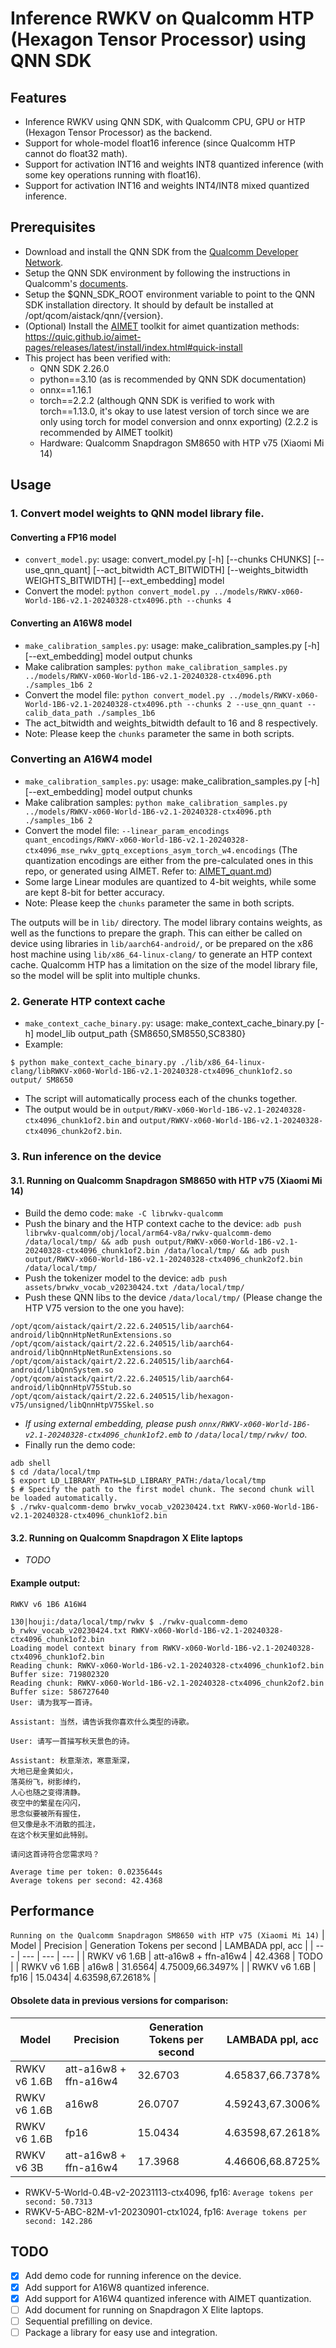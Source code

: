 # Inference RWKV on Qualcomm HTP (Hexagon Tensor Processor) using QNN SDK
## Features
- Inference RWKV using QNN SDK, with Qualcomm CPU, GPU or HTP (Hexagon Tensor Processor) as the backend.
- Support for whole-model float16 inference (since Qualcomm HTP cannot do float32 math).
- Support for activation INT16 and weights INT8 quantized inference (with some key operations running with float16).
- Support for activation INT16 and weights INT4/INT8 mixed quantized inference.

## Prerequisites
- Download and install the QNN SDK from the [Qualcomm Developer Network](https://developer.qualcomm.com/software/qualcomm-ai-engine-direct-sdk).
- Setup the QNN SDK environment by following the instructions in Qualcomm's [documents](https://docs.qualcomm.com/bundle/publicresource/topics/80-63442-50/introduction.html).
- Setup the $QNN_SDK_ROOT environment variable to point to the QNN SDK installation directory. It should by default be installed at /opt/qcom/aistack/qnn/{version}.
- (Optional) Install the [AIMET](https://github.com/quic/aimet) toolkit for aimet quantization methods: https://quic.github.io/aimet-pages/releases/latest/install/index.html#quick-install
- This project has been verified with:
    - QNN SDK 2.26.0
    - python==3.10 (as is recommended by QNN SDK documentation)
    - onnx==1.16.1
    - torch==2.2.2 (although QNN SDK is verified to work with torch==1.13.0, it's okay to use latest version of torch since we are only using torch for model conversion and onnx exporting) (2.2.2 is recommended by AIMET toolkit)
    - Hardware: Qualcomm Snapdragon SM8650 with HTP v75 (Xiaomi Mi 14)

## Usage
### 1. Convert model weights to QNN model library file.

#### Converting a FP16 model
- `convert_model.py`: usage: convert_model.py [-h] [--chunks CHUNKS] [--use_qnn_quant] [--act_bitwidth ACT_BITWIDTH] [--weights_bitwidth WEIGHTS_BITWIDTH] [--ext_embedding] model
- Convert the model: `python convert_model.py ../models/RWKV-x060-World-1B6-v2.1-20240328-ctx4096.pth --chunks 4`

#### Converting an A16W8 model
- `make_calibration_samples.py`: usage: make_calibration_samples.py [-h] [--ext_embedding] model output chunks
- Make calibration samples: `python make_calibration_samples.py ../models/RWKV-x060-World-1B6-v2.1-20240328-ctx4096.pth ./samples_1b6 2`
- Convert the model file: `python convert_model.py ../models/RWKV-x060-World-1B6-v2.1-20240328-ctx4096.pth --chunks 2 --use_qnn_quant --calib_data_path ./samples_1b6`
- The act_bitwidth and weights_bitwidth default to 16 and 8 respectively.
- Note: Please keep the `chunks` parameter the same in both scripts.

### Converting an A16W4 model
- `make_calibration_samples.py`: usage: make_calibration_samples.py [-h] [--ext_embedding] model output chunks
- Make calibration samples: `python make_calibration_samples.py ../models/RWKV-x060-World-1B6-v2.1-20240328-ctx4096.pth ./samples_1b6 2`
- Convert the model file: `--linear_param_encodings quant_encodings/RWKV-x060-World-1B6-v2.1-20240328-ctx4096_mse_rwkv_gptq_exceptions_asym_torch_w4.encodings` (The quantization encodings are either from the pre-calculated ones in this repo, or generated using AIMET. Refer to: [AIMET_quant.md](docs/AIMET_quant.md))
- Some large Linear modules are quantized to 4-bit weights, while some are kept 8-bit for better accuracy.
- Note: Please keep the `chunks` parameter the same in both scripts.

The outputs will be in ``lib/`` directory. The model library contains weights, as well as the functions to prepare the graph. This can either be called on device using libraries in ``lib/aarch64-android/``, or be prepared on the x86 host machine using ``lib/x86_64-linux-clang/`` to generate an HTP context cache. Qualcomm HTP has a limitation on the size of the model library file, so the model will be split into multiple chunks.

### 2. Generate HTP context cache
- `make_context_cache_binary.py`: usage: make_context_cache_binary.py [-h] model_lib output_path {SM8650,SM8550,SC8380}
- Example:
```
$ python make_context_cache_binary.py ./lib/x86_64-linux-clang/libRWKV-x060-World-1B6-v2.1-20240328-ctx4096_chunk1of2.so output/ SM8650
```
- The script will automatically process each of the chunks together.
- The output would be in ``output/RWKV-x060-World-1B6-v2.1-20240328-ctx4096_chunk1of2.bin`` and ``output/RWKV-x060-World-1B6-v2.1-20240328-ctx4096_chunk2of2.bin``.

### 3. Run inference on the device
#### 3.1. Running on Qualcomm Snapdragon SM8650 with HTP v75 (Xiaomi Mi 14)
- Build the demo code: ``make -C librwkv-qualcomm``
- Push the binary and the HTP context cache to the device: ``adb push librwkv-qualcomm/obj/local/arm64-v8a/rwkv-qualcomm-demo /data/local/tmp/ && adb push output/RWKV-x060-World-1B6-v2.1-20240328-ctx4096_chunk1of2.bin /data/local/tmp/ && adb push output/RWKV-x060-World-1B6-v2.1-20240328-ctx4096_chunk2of2.bin /data/local/tmp/``
- Push the tokenizer model to the device: ``adb push assets/brwkv_vocab_v20230424.txt /data/local/tmp/``
- Push these QNN libs to the device `/data/local/tmp/` (Please change the HTP V75 version to the one you have):
```/opt/qcom/aistack/qairt/2.22.6.240515/lib/aarch64-android/libQnnHtp.so
/opt/qcom/aistack/qairt/2.22.6.240515/lib/aarch64-android/libQnnHtpNetRunExtensions.so
/opt/qcom/aistack/qairt/2.22.6.240515/lib/aarch64-android/libQnnHtpNetRunExtensions.so
/opt/qcom/aistack/qairt/2.22.6.240515/lib/aarch64-android/libQnnSystem.so
/opt/qcom/aistack/qairt/2.22.6.240515/lib/aarch64-android/libQnnHtpV75Stub.so
/opt/qcom/aistack/qairt/2.22.6.240515/lib/hexagon-v75/unsigned/libQnnHtpV75Skel.so
```
- *If using external embedding, please push `onnx/RWKV-x060-World-1B6-v2.1-20240328-ctx4096_chunk1of2.emb` to `/data/local/tmp/rwkv/` too.*
- Finally run the demo code:
```
adb shell
$ cd /data/local/tmp
$ export LD_LIBRARY_PATH=$LD_LIBRARY_PATH:/data/local/tmp
$ # Specify the path to the first model chunk. The second chunk will be loaded automatically.
$ ./rwkv-qualcomm-demo brwkv_vocab_v20230424.txt RWKV-x060-World-1B6-v2.1-20240328-ctx4096_chunk1of2.bin
```
#### 3.2. Running on Qualcomm Snapdragon X Elite laptops
- *TODO*

#### Example output:
``RWKV v6 1B6 A16W4``
```
130|houji:/data/local/tmp/rwkv $ ./rwkv-qualcomm-demo b_rwkv_vocab_v20230424.txt RWKV-x060-World-1B6-v2.1-20240328-ctx4096_chunk1of2.bin
Loading model context binary from RWKV-x060-World-1B6-v2.1-20240328-ctx4096_chunk1of2.bin
Reading chunk: RWKV-x060-World-1B6-v2.1-20240328-ctx4096_chunk1of2.bin
Buffer size: 719802320
Reading chunk: RWKV-x060-World-1B6-v2.1-20240328-ctx4096_chunk2of2.bin
Buffer size: 586727640
User: 请为我写一首诗。

Assistant: 当然，请告诉我你喜欢什么类型的诗歌。

User: 请写一首描写秋天景色的诗。

Assistant: 秋意渐浓，寒意渐深，
大地已是金黄如火，
落英纷飞，树影绰约，
人心也随之变得清静。
夜空中的繁星在闪闪，
思念似要被所有握住，
但又像是永不消散的孤注，
在这个秋天里如此特别。

请问这首诗符合您需求吗？

Average time per token: 0.0235644s
Average tokens per second: 42.4368
```

## Performance
```Running on the Qualcomm Snapdragon SM8650 with HTP v75 (Xiaomi Mi 14)```
| Model | Precision | Generation Tokens per second | LAMBADA ppl, acc |
| --- | --- | --- | --- |
| RWKV v6 1.6B | att-a16w8 + ffn-a16w4 | 42.4368 | TODO |
| RWKV v6 1.6B | a16w8 | 31.6564| 4.75009,66.3497% |
| RWKV v6 1.6B | fp16 | 15.0434| 4.63598,67.2618% |

#### Obsolete data in previous versions for comparison:
| Model | Precision | Generation Tokens per second | LAMBADA ppl, acc |
| --- | --- | --- | --- |
| RWKV v6 1.6B | att-a16w8 + ffn-a16w4 | 32.6703| 4.65837,66.7378% |
| RWKV v6 1.6B | a16w8 | 26.0707| 4.59243,67.3006% |
| RWKV v6 1.6B | fp16 | 15.0434| 4.63598,67.2618% |
| RWKV v6 3B   | att-a16w8 + ffn-a16w4 | 17.3968 | 4.46606,68.8725% |
- RWKV-5-World-0.4B-v2-20231113-ctx4096, fp16: ```Average tokens per second: 50.7313```
- RWKV-5-ABC-82M-v1-20230901-ctx1024, fp16: ```Average tokens per second: 142.286```

## TODO
- [x] Add demo code for running inference on the device.
- [x] Add support for A16W8 quantized inference.
- [x] Add support for A16W4 quantized inference with AIMET quantization.
- [ ] Add document for running on Snapdragon X Elite laptops.
- [ ] Sequential prefilling on device.
- [ ] Package a library for easy use and integration.

